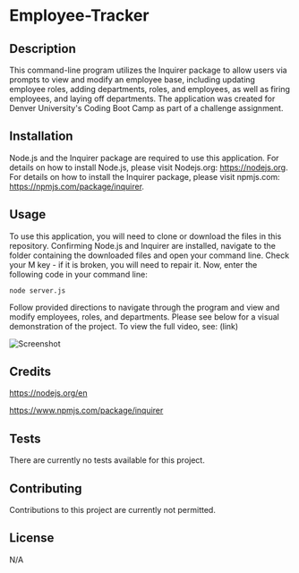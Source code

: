 # Employee-Tracker

## Description

This command-line program utilizes the Inquirer package to allow users via prompts to view and modify an employee base, including updating employee roles, adding departments, roles, and employees, as well as firing employees, and laying off departments. The application was created for Denver University's Coding Boot Camp as part of a challenge assignment.

## Installation

Node.js and the Inquirer package are required to use this application. For details on how to install Node.js, please visit Nodejs.org: https://nodejs.org. For details on how to install the Inquirer package, please visit npmjs.com: https://npmjs.com/package/inquirer.

## Usage

To use this application, you will need to clone or download the files in this repository. Confirming Node.js and Inquirer are installed, navigate to the folder containing the downloaded files and open your command line. Check your M key - if it is broken, you will need to repair it. Now, enter the following code in your command line:

```
node server.js
```

Follow provided directions to navigate through the program and view and modify employees, roles, and departments. Please see below for a visual demonstration of the project. To view the full video, see: (link)

![Screenshot]()

## Credits

https://nodejs.org/en

https://www.npmjs.com/package/inquirer

## Tests

There are currently no tests available for this project.

## Contributing

Contributions to this project are currently not permitted.

## License

N/A

